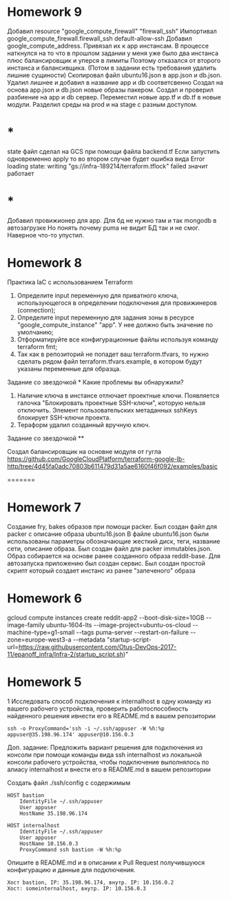 # Homework 9

Добавил resource "google_compute_firewall" "firewall_ssh"
Импортивал google_compute_firewall.firewall_ssh default-allow-ssh
Добавил google_compute_address. Привязал их к app инстансам.  В процессе наткнулся на то что в прошлом задании у меня уже было два инстанса плюс балансировщик и уперся в лимиты
Поэтому отказался от второго инстанса и балансивщика. (Потом в задании есть требования удалить лишние сущиности)
Скопировал файл ubuntu16.json в app.json и db.json. Удалил лишнее и добавил в название app и db соответсвенно
Создал на основа app.json и db.json новые образы пакером.
Создал и проверил разбиение на app и db сервер.
Переместил новые app.tf и db.tf в новые модули.
Разделил среды на prod и на stage с разным доступом.
# *
state файл сделал на GCS при помощи файла backend.tf
Если запустить одновременно apply то во втором случае будет ошибка вида
Error loading state: writing "gs://infra-189214/terraform.tflock" failed
значит работает
# *
Добавил провижионер для app. Для бд не нужно там и так mongodb в автозагрузке
Но понять почему puma не видит БД так и не смог. Наверное что-то упустил.  

# Homework 8

Практика IaC с использованием Terraform

1. Определите input переменную для приватного ключа,
использующегося в определении подключения для
провижинеров (connection);
2. Определите input переменную для задания зоны в ресурсе
"google_compute_instance" "app". У нее должно быть значение
по умолчанию;
3. Отформатируйте все конфигурационные файлы используя
команду terraform fmt;
4. Так как в репозиторий не попадет ваш terraform.tfvars, то
нужно сделать рядом файл terraform.tfvars.example, в котором
будут указаны переменные для образца.


Задание со звездочкой *
Какие проблемы вы обнаружили?
1) Наличие ключа в инстансе отлючает проектные ключи. Появляется галочка "Блокировать проектные SSH-ключи", которую нельзя отключить. 
Элемент пользовательских метаданных sshKeys блокирует SSH-ключи проекта.
2) Тераформ удалил созданный вручную ключ. 

Задание со звездочкой **

Создал балансировщик на основне модуля от гугла https://github.com/GoogleCloudPlatform/terraform-google-lb-http/tree/4d45fa0adc70803b611479d31a5ae6160f46f092/examples/basic

=======
# Homework 7

Создание fry, bakes образов при помощи packer. 
Был создан файл для packer с описание образа ubuntu16.json
В файле ubuntu16.json были использованы параметры обозначающие жесткий диск,
теги, название сети, описание образа.
Был создан файл для packer immutables.json. Образ собирается на основе ранее
созданного образа reddit-base. Для автозапуска приложению был создан сервис.
Был создан простой скрипт который создает инстанс из ранее "запеченого" образа

# Homework 6


gcloud compute instances create reddit-app2  --boot-disk-size=10GB   --image-family ubuntu-1604-lts   --image-project=ubuntu-os-cloud   --machine-type=g1-small   --tags puma-server   --restart-on-failure   --zone=europe-west3-a --metadata "startup-script-url=https://raw.githubusercontent.com/Otus-DevOps-2017-11/epanoff_infra/Infra-2/startup_script.sh)"

# Homework 5

 1 Исследовать способ подключения к internalhost в одну команду из вашего рабочего устройства, проверить работоспособность найденного решения ивнести его в README.md в вашем репозитории
```
ssh -o ProxyCommand='ssh -i ~/.ssh/appuser -W %h:%p appuser@35.198.96.174' appuser@10.156.0.3
```
 Доп. задание: Предложить вариант решения для подключения из консоли при помощи команды вида ssh internalhost из локальной консоли рабочего устройства, чтобы подключение выполнялось по алиасу internalhost и внести его в README.md в вашем репозитории


Создать файл  ./ssh/config с содержимым
```
HOST bastion
    IdentityFile ~/.ssh/appuser
    User appuser
    HostName 35.198.96.174

HOST internalhost
    IdentityFile ~/.ssh/appuser
    User appuser
    HostName 10.156.0.3
    ProxyCommand ssh bastion -W %h:%p
```

 Опишите в README.md и в описании к Pull Request получившуюся конфигурацию и данные для
подключения.
```
Хост bastion, IP: 35.198.96.174, внутр. IP: 10.156.0.2
Хост: someinternalhost, внутр. IP: 10.156.0.3
```

